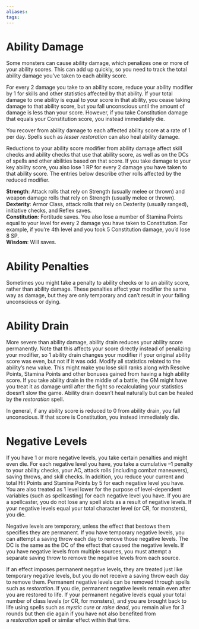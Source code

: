```yaml
---
aliases: 
tags: 
---
```


# Ability Damage

Some monsters can cause ability damage, which penalizes one or more of your ability scores. This can add up quickly, so you need to track the total ability damage you’ve taken to each ability score.  
  
For every 2 damage you take to an ability score, reduce your ability modifier by 1 for skills and other statistics affected by that ability. If your total damage to one ability is equal to your score in that ability, you cease taking damage to that ability score, but you fall unconscious until the amount of damage is less than your score. However, if you take Constitution damage that equals your Constitution score, you instead immediately die.  
  
You recover from ability damage to each affected ability score at a rate of 1 per day. Spells such as _lesser restoration_ can also heal ability damage.  
  
Reductions to your ability score modifier from ability damage affect skill checks and ability checks that use that ability score, as well as on the DCs of spells and other abilities based on that score. If you take damage to your key ability score, you also lose 1 RP for every 2 damage you have taken to that ability score. The entries below describe other rolls affected by the reduced modifier.  
  
**Strength**: Attack rolls that rely on Strength (usually melee or thrown) and weapon damage rolls that rely on Strength (usually melee or thrown).  
**Dexterity**: Armor Class, attack rolls that rely on Dexterity (usually ranged), initiative checks, and Reflex saves.  
**Constitution**: Fortitude saves. You also lose a number of Stamina Points equal to your level for every 2 damage you have taken to Constitution. For example, if you’re 4th level and you took 5 Constitution damage, you’d lose 8 SP.  
**Wisdom**: Will saves.

# Ability Penalties

Sometimes you might take a penalty to ability checks or to an ability score, rather than ability damage. These penalties affect your modifier the same way as damage, but they are only temporary and can’t result in your falling unconscious or dying.

# Ability Drain

More severe than ability damage, ability drain reduces your ability score permanently. Note that this affects your score directly instead of penalizing your modifier, so 1 ability drain changes your modifier if your original ability score was even, but not if it was odd. Modify all statistics related to the ability’s new value. This might make you lose skill ranks along with Resolve Points, Stamina Points and other bonuses gained from having a high ability score. If you take ability drain in the middle of a battle, the GM might have you treat it as damage until after the fight so recalculating your statistics doesn’t slow the game. Ability drain doesn’t heal naturally but can be healed by the _restoration_ spell.  
  
In general, if any ability score is reduced to 0 from ability drain, you fall unconscious. If that score is Constitution, you instead immediately die.

# Negative Levels

If you have 1 or more negative levels, you take certain penalties and might even die. For each negative level you have, you take a cumulative –1 penalty to your ability checks, your AC, attack rolls (including combat maneuvers), saving throws, and skill checks. In addition, you reduce your current and total Hit Points and Stamina Points by 5 for each negative level you have. You are also treated as 1 level lower for the purpose of level-dependent variables (such as spellcasting) for each negative level you have. If you are a spellcaster, you do not lose any spell slots as a result of negative levels. If your negative levels equal your total character level (or CR, for monsters), you die.  
  
Negative levels are temporary, unless the effect that bestows them specifies they are permanent. If you have temporary negative levels, you can attempt a saving throw each day to remove those negative levels. The DC is the same as the DC of the effect that caused the negative levels. If you have negative levels from multiple sources, you must attempt a separate saving throw to remove the negative levels from each source.  
  
If an effect imposes permanent negative levels, they are treated just like temporary negative levels, but you do not receive a saving throw each day to remove them. Permanent negative levels can be removed through spells such as _restoration_. If you die, permanent negative levels remain even after you are restored to life. If your permanent negative levels equal your total number of class levels (or CR, for monsters), and you are brought back to life using spells such as _mystic cure_ or _raise dead_, you remain alive for 3 rounds but then die again if you have not also benefited from a _restoration_ spell or similar effect within that time.
